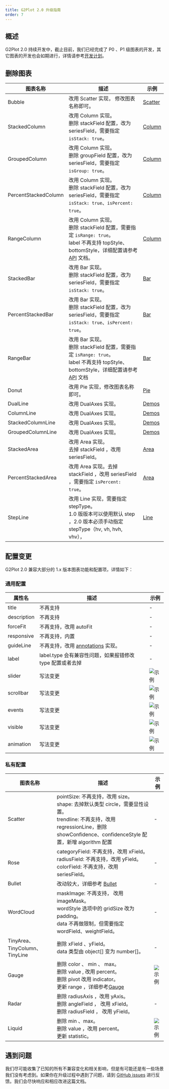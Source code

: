 ```yaml
---
title: G2Plot 2.0 升级指南
order: 7
---
```


## 概述

G2Plot 2.0 持续开发中，截止目前，我们已经完成了 P0 、P1 级图表的开发，其它图表的开发也会如期进行，详情请参考[开发计划](https://www.yuque.com/antv/g2plot/ffgrfy#U9F3)。

## 删除图表

| 图表名称             | 描述                                                                                                                                                                                                        | 示例                                                  |
| -------------------- | ----------------------------------------------------------------------------------------------------------------------------------------------------------------------------------------------------------- | ----------------------------------------------------- |
| Bubble               | 改用 Scatter 实现， 修改图表名称即可。                                                                                                                                                                      | [Scatter](/zh/examples/scatter/bubble#quadrant)               |
| StackedColumn        | 改用 Column 实现。<br/> 删除 stackField 配置，改为 seriesField，需要指定 `isStack: true`。                                                                                                                 | [Column](/zh/examples/column/stacked)               |
| GroupedColumn        | 改用 Column 实现。<br/>删除 groupField 配置，改为 seriesField，需要指定 `isGroup: true`。                                                                                                                  | [Column](/zh/examples/column/grouped)               |
| PercentStackedColumn | 改用 Column 实现。<br/> 删除 stackField 配置，改为 seriesField，需要指定 `isStack: true`、`isPercent: true`。                                                                                                | [Column](/zh/examples/column/percent)               |
| RangeColumn          | 改用 Column 实现。 <br/> 删除 stackField 配置，需要指定 `isRange: true`。 <br/> label 不再支持 topStyle、bottomStyle，详细配置请参考 [API](/zh/examples/column/range/API#label) 文档。 | [Column](/zh/examples/column/range#basic)                 |
| StackedBar           | 改用 Bar 实现。<br/>删除 stackField 配置，改为 seriesField，需要指定 `isStack: true`。                                                                                                                     | [Bar](/zh/examples/bar/stacked)                     |
| PercentStackedBar    | 改用 Bar 实现。<br/> 删除 stackField 配置，改为 seriesField，需要指定 `isStack: true`、`isPercent: true`。                                                                                                   | [Bar](/zh/examples/bar/percent)                     |
| RangeBar             | 改用 Bar 实现。 <br/>删除 stackField 配置，需要指定 `isRange: true`。 <br/> label 不再支持 topStyle、bottomStyle，详细配置请参考 [API](/zh/examples/bar/range/API#label) 文档          | [Bar](/zh/examples/bar/range#basic)                     |
| Donut                | 改用 Pie 实现，修改图表名称即可。                                                                                                                                                                          | [Pie](/zh/examples/pie/donut)                       |
| DualLine             | 改用 DualAxes 实现。                                                                                                                                                                                        | [Demos](/zh/examples/dual-axes/dual-line)           |
| ColumnLine           | 改用 DualAxes 实现。                                                                                                                                                                                        | [Demos](/zh/examples/dual-axes/column-line)         |
| StackedColumnLine    | 改用 DualAxes 实现。                                                                                                                                                                                        | [Demos](/zh/examples/dual-axes/stacked-column-line) |
| GroupedColumnLine    | 改用 DualAxes 实现。                                                                                                                                                                                       | [Demos](/zh/examples/dual-axes/grouped-column-line) |
| StackedArea          | 改用 Area 实现。 <br/>去掉 stackField ，改用 seriesField。        | [Area](/zh/examples/area/stacked)                   |
| PercentStackedArea   | 改用 Area 实现。去掉 stackField ，改用 seriesField ，需要指定 `isPercent: true`。   | [Area](/zh/examples/area/percent)                                                      |
| StepLine             | 改用 Line 实现，需要指定 stepType。<br/>1.0 版版本可以使用默认 step ，2.0 版本必须手动指定 stepType（hv, vh, hvh, vhv），                                                                                   | [Line](/zh/examples/line/step)                      |

## 配置变更

G2Plot 2.0 兼容大部分的 1.x 版本图表功能和配置项，详情如下：

### 通用配置

| 属性名      | 描述                                                                    | 示例                                                                                                           |
| ----------- | ----------------------------------------------------------------------- | -------------------------------------------------------------------------------------------------------------- |
| title       | 不再支持                                                                | -                                                                                                              |
| description | 不再支持                                                                | -                                                                                                              |
| forceFit    | 不再支持，改用 autoFit                                                  | -                                                                                                              |
| responsive  | 不再支持，内置                                                          | -                                                                                                              |
| guideLine   | 不再支持，改用 [annotations](/zh/examples/general/annotation) 实现。 | -                                                                                                              |
| label       | label.type 会有兼容性问题，如果报错修改 type 配置或者去掉               | -                                                                                                              |
| slider      | 写法变更                                                                | <img src="https://gw.alipayobjects.com/mdn/rms_d314dd/afts/img/A*IZmLQaZ8ANMAAAAAAAAAAAAAARQnAQ" alt="示例" /> |
| scrollbar   | 写法变更                                                                | <img src="https://gw.alipayobjects.com/mdn/rms_d314dd/afts/img/A*Zq3NSpae7NEAAAAAAAAAAAAAARQnAQ" alt="示例" /> |
| events      | 写法变更                                                                | <img src="https://gw.alipayobjects.com/mdn/rms_d314dd/afts/img/A*NW8VTp2JPm0AAAAAAAAAAAAAARQnAQ" alt="示例" /> |
| visible     | 写法变更                                                                | <img src="https://gw.alipayobjects.com/mdn/rms_d314dd/afts/img/A*WRVJR6jRJ5AAAAAAAAAAAAAAARQnAQ" alt="示例" /> |
| animation   | 写法变更                                                                | <img src="https://gw.alipayobjects.com/mdn/rms_d314dd/afts/img/A*CE30TZLMIL4AAAAAAAAAAAAAARQnAQ" alt="示例" /> |

### 私有配置

| 图表名称                        | 描述                                                                                                                                                                   | 示例                                                                                                           |
| ------------------------------- | ---------------------------------------------------------------------------------------------------------------------------------------------------------------------- | -------------------------------------------------------------------------------------------------------------- |
| Scatter                         | pointSize: 不再支持，改用 size。<br /> shape: 去掉默认类型 circle，需要显性设置。<br /> trendline: 不再支持，改用 regressionLine，删除 showConfidence、confidenceStyle 配置，新增 algorithm 配置 | -                                                                                                              |
| Rose                            | categoryField: 不再支持，改用 xField。<br /> radiusField: 不再支持，改用 yField。<br /> colorField: 不再支持，改用 seriesField。                                    | -                                                                                                              |
| Bullet                          | 改动较大，详细参考 [Bullet](/zh/examples/progress-plots/bullet)                                      | -                                                                                                              |
| WordCloud                       | maskImage: 不再支持， 改用 imageMask。<br /> wordStyle 选项中的 gridSize 改为 padding。 <br /> data 不再做限制，但需要指定 wordField、weightField。      | -                                                                                                              |
| TinyArea、TinyColumn、 TinyLine | 删除 xField 、yField。<br /> data 类型由 object\[] 变为 number\[]。                                                                                                      | -                                                                                                              |
| Gauge                           | 删除 color 、 min 、 max。<br />删除 value , 改用 percent。 <br />删除 pivot 改用 indicator。 <br /> 更新 range ，详细参考[Gauge](/zh/examples/progress-plots/gauge) | <img src="https://gw.alipayobjects.com/mdn/rms_d314dd/afts/img/A*icQqR71EdikAAAAAAAAAAAAAARQnAQ" alt="示例" /> |
| Radar                           | 删除 radiusAxis ，改用 yAxis。<br /> 删除 angleField ， 改用 xField。<br /> 删除 radiusField ， 改用 yField。                                                       | -                                                                                                              |
| Liquid                          | 删除 min 、max。<br /> 删除 value ，改用 percent。<br /> 更新 statistic。                                                                                             | <img src="https://gw.alipayobjects.com/mdn/rms_d314dd/afts/img/A*_CeWQbi4jlsAAAAAAAAAAAAAARQnAQ" alt="示例" /> |

## 遇到问题

我们尽可能收集了已知的所有不兼容变化和相关影响，但是有可能还是有一些场景我们没有考虑到。如果你在升级过程中遇到了问题，请到 [GitHub issues](https://github.com/antvis/G2Plot/issues) 进行反馈。我们会尽快响应和相应改进这篇文档。
